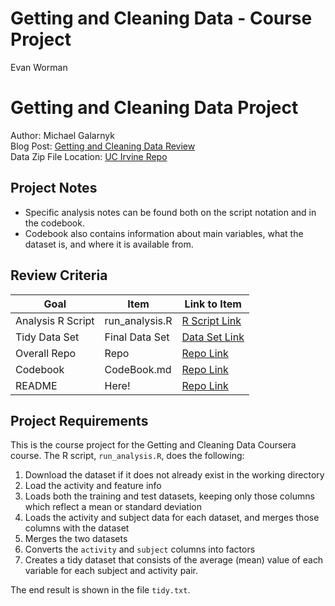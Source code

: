 # Getting and Cleaning Data - Course Project

Evan Worman

# Getting and Cleaning Data Project
Author: Michael Galarnyk <br />
Blog Post: [Getting and Cleaning Data Review](https://medium.com/@GalarnykMichael/review-course-1-the-data-scientists-toolbox-jhu-coursera-4d7459458821#.5jpg133ln "Click to go to Repo") <br />
Data Zip File Location: [UC Irvine Repo](https://d396qusza40orc.cloudfront.net/getdata%2Fprojectfiles%2FUCI%20HAR%20Dataset.zip "Clicking will download the data")

## Project Notes

* Specific analysis notes can be found both on the script notation and in the codebook.
* Codebook also contains information about main variables, what the dataset is, and where it is available from.

## Review Criteria

Goal | Item | Link to Item
--- | --- | ---
Analysis R Script |  run_analysis.R |  [R Script Link](https://github.com/eworman42/Getting-and-Cleaning-Data-Course-Project/blob/master/run_analysis.R "run_analysis.R")
Tidy Data Set |  Final Data Set |  [Data Set Link](https://github.com/eworman42/Getting-and-Cleaning-Data-Course-Project/blob/master/tidy.txt "tidyData.txt")
Overall Repo | Repo |  [Repo Link](https://github.com/eworman42/Getting-and-Cleaning-Data-Course-Projecto")
Codebook | CodeBook.md |  [Repo Link](https://github.com/eworman42/Getting-and-Cleaning-Data-Course-Project/blob/master/codebook.MD "CodeBook.md")
README | Here! |  [Repo Link](https://github.com/eworman42/Getting-and-Cleaning-Data-Course-Project/blob/master/README.md "README.md")


## Project Requirements
This is the course project for the Getting and Cleaning Data Coursera course.
The R script, `run_analysis.R`, does the following:

1. Download the dataset if it does not already exist in the working directory
2. Load the activity and feature info
3. Loads both the training and test datasets, keeping only those columns which
   reflect a mean or standard deviation
4. Loads the activity and subject data for each dataset, and merges those
   columns with the dataset
5. Merges the two datasets
6. Converts the `activity` and `subject` columns into factors
7. Creates a tidy dataset that consists of the average (mean) value of each
   variable for each subject and activity pair.

The end result is shown in the file `tidy.txt`.
